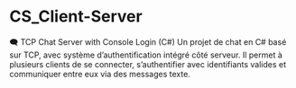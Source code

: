 # CS_Client-Server
🗨️ TCP Chat Server with Console Login (C#) Un projet de chat en C# basé sur TCP, avec système d’authentification intégré côté serveur. Il permet à plusieurs clients de se connecter, s’authentifier avec identifiants valides et communiquer entre eux via des messages texte.
